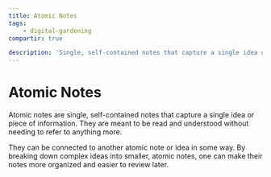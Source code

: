 ```yaml
---
title: Atomic Notes
tags:
    - digital-gardening
compartir: true

description: 'Single, self-contained notes that capture a single idea or piece of information.'
---
```

# Atomic Notes

Atomic notes are single, self-contained notes that capture a single idea or piece of information. They are meant to be read and understood without needing to refer to anything more.

They can be connected to another atomic note or idea in some way. By breaking down complex ideas into smaller, atomic notes, one can make their notes more organized and easier to review later.
